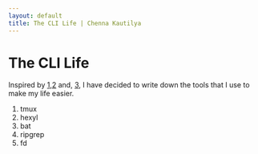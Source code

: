```yaml
---
layout: default
title: The CLI Life | Chenna Kautilya
---
```


# The CLI Life

Inspired by [1],[2] and, [3], I have decided to write down the tools that I use
to make my life easier.

1. tmux
2. hexyl
3. bat
4. ripgrep
5. fd

[1]: https://mayvaneday.art/cli.html
[2]: https://www.wezm.net/technical/2019/10/useful-command-line-tools/
[3]: https://boyter.org/posts/my-list-of-useful-command-line-tools/
